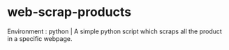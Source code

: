 # web-scrap-products
Environment : python | A simple python script which scraps all the product in a specific webpage. 
